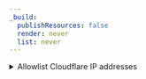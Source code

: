 ```yaml
---
_build:
  publishResources: false
  render: never
  list: never
---
```


<details>
<summary>Allowlist Cloudflare IP addresses</summary>

<div>

Explicitly block all traffic that does not come from [Cloudflare IP addresses]((/fundamentals/setup/allow-cloudflare-ip-addresses/)) (or the IP addresses of your trusted partners, vendors, or applications).

- **Security**: Moderately secure.
- **Availability**: All customers.
- **Challenges**:
    - Requires allowlisting Cloudflare IP ranges at your origin server.
    - Vulnerable to IP spoofing.

</div>
</details>